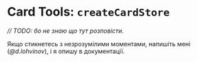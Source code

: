 # Card Tools: `createCardStore`

_// TODO: бо не знаю що тут розповісти._ 

Якщо стикнетесь з незрозумілими моментами,
напишіть мені (_@d.lohvinov_), і я опишу в документації.

